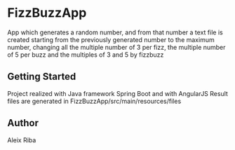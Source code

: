 # FizzBuzzApp
App which generates a random number, and from that number a text file is created starting from the previously generated number to the maximum number, changing all the multiple number of 3 per fizz, the multiple number of 5 per buzz and the multiples of 3 and 5 by fizzbuzz

## Getting Started
Project realized with Java framework Spring Boot and with AngularJS
Result files are generated in FizzBuzzApp/src/main/resources/files

## Author
Aleix Riba
